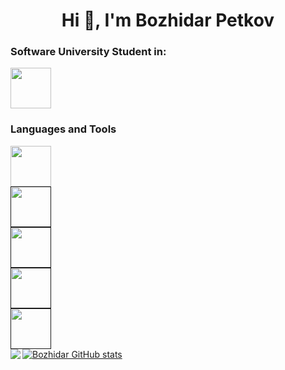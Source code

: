 <h1 align="center">Hi 👋, I'm Bozhidar Petkov</h1>
<h3>Software University Student in:</h3>
<div><a href="https://softuni.bg/"><img src = "https://upload.wikimedia.org/wikipedia/commons/7/76/Logo_Software_University_%28SoftUni%29_-_blue.png" height="65" width="65"></a></div>
<h3>Languages and Tools</h3>
<div><a href="https://learn.microsoft.com/en-us/dotnet/csharp/"><img src = "https://www.google.com/url?sa=i&url=https%3A%2F%2Fseeklogo.com%2Fvector-logo%2F363285%2Fc-sharp-c&psig=AOvVaw3ERlaOJRCzK8OlV1rF0WGy&ust=1710167238775000&source=images&cd=vfe&opi=89978449&ved=0CBIQjRxqFwoTCOjV2Mfz6YQDFQAAAAAdAAAAABAE" height="65" width="65"></a></div><div><a href=""><img src = "" height="65" width="65"></a></div><div><a href=""><img src = "" height="65" width="65"></a></div><div><a href=""><img src = "" height="65" width="65"></a></div><div><a href=""><img src = "" height="65" width="65"></a></div>
<a align="left" href="https://github.com/BozhidarPetkov05/github-readme-stats"><img align="left" src="https://github-readme-stats.vercel.app/api/top-langs/?username=BozhidarPetkov05&theme=radical" style="max-width: 100%;">
  </a>
<a href="https://github.com/BozhidarPetkov05/github-readme-stats">
  <img src="https://github-readme-stats.vercel.app/api?username=BozhidarPetkov05&show_icons=true&theme=radical" alt="Bozhidar GitHub stats">
</a>
